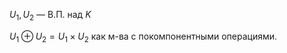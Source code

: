 $U_{1}, U_{2}$ — В.П. над $K$

$U_{1} \oplus U_{2}=U_{1}\times U_{2}$ как м-ва с покомпонентными операциями.